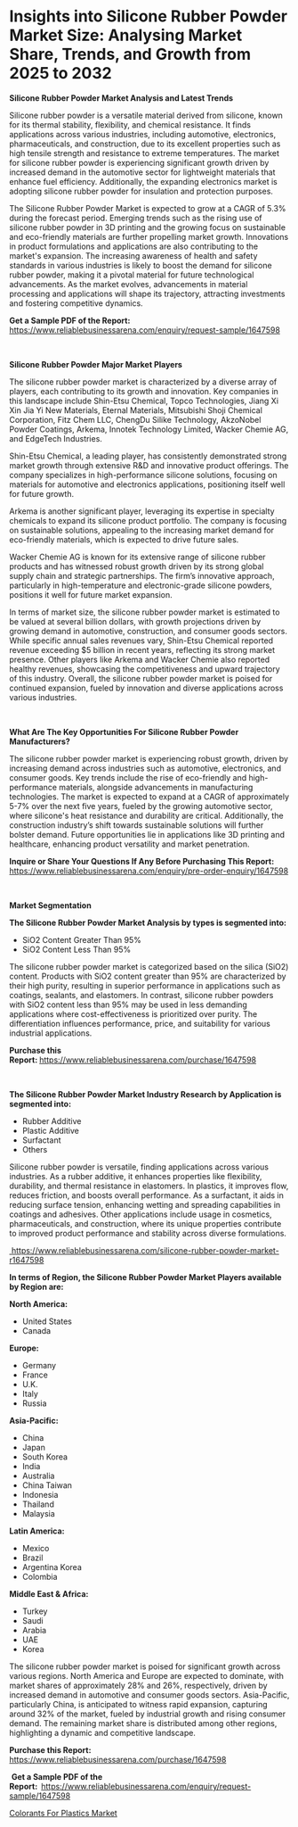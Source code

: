 <p><h1>Insights into Silicone Rubber Powder Market Size: Analysing Market Share, Trends, and Growth from 2025 to 2032</h1></p><p><strong>Silicone Rubber Powder Market Analysis and Latest Trends</strong></p>
<p><p>Silicone rubber powder is a versatile material derived from silicone, known for its thermal stability, flexibility, and chemical resistance. It finds applications across various industries, including automotive, electronics, pharmaceuticals, and construction, due to its excellent properties such as high tensile strength and resistance to extreme temperatures. The market for silicone rubber powder is experiencing significant growth driven by increased demand in the automotive sector for lightweight materials that enhance fuel efficiency. Additionally, the expanding electronics market is adopting silicone rubber powder for insulation and protection purposes.</p><p>The Silicone Rubber Powder Market is expected to grow at a CAGR of 5.3% during the forecast period. Emerging trends such as the rising use of silicone rubber powder in 3D printing and the growing focus on sustainable and eco-friendly materials are further propelling market growth. Innovations in product formulations and applications are also contributing to the market's expansion. The increasing awareness of health and safety standards in various industries is likely to boost the demand for silicone rubber powder, making it a pivotal material for future technological advancements. As the market evolves, advancements in material processing and applications will shape its trajectory, attracting investments and fostering competitive dynamics.</p></p>
<p><strong>Get a Sample PDF of the Report:&nbsp;</strong> <a href="https://www.reliablebusinessarena.com/enquiry/request-sample/1647598?utm_campaign=2185&utm_medium=2&utm_source=Github&utm_content=ia&utm_term=02042025&utm_id=silicone-rubber-powder">https://www.reliablebusinessarena.com/enquiry/request-sample/1647598</a></p>
<p>&nbsp;</p>
<p><strong>Silicone Rubber Powder Major Market Players</strong></p>
<p><p>The silicone rubber powder market is characterized by a diverse array of players, each contributing to its growth and innovation. Key companies in this landscape include Shin-Etsu Chemical, Topco Technologies, Jiang Xi Xin Jia Yi New Materials, Eternal Materials, Mitsubishi Shoji Chemical Corporation, Fitz Chem LLC, ChengDu Silike Technology, AkzoNobel Powder Coatings, Arkema, Innotek Technology Limited, Wacker Chemie AG, and EdgeTech Industries.</p><p>Shin-Etsu Chemical, a leading player, has consistently demonstrated strong market growth through extensive R&D and innovative product offerings. The company specializes in high-performance silicone solutions, focusing on materials for automotive and electronics applications, positioning itself well for future growth.</p><p>Arkema is another significant player, leveraging its expertise in specialty chemicals to expand its silicone product portfolio. The company is focusing on sustainable solutions, appealing to the increasing market demand for eco-friendly materials, which is expected to drive future sales.</p><p>Wacker Chemie AG is known for its extensive range of silicone rubber products and has witnessed robust growth driven by its strong global supply chain and strategic partnerships. The firm’s innovative approach, particularly in high-temperature and electronic-grade silicone powders, positions it well for future market expansion.</p><p>In terms of market size, the silicone rubber powder market is estimated to be valued at several billion dollars, with growth projections driven by growing demand in automotive, construction, and consumer goods sectors. While specific annual sales revenues vary, Shin-Etsu Chemical reported revenue exceeding $5 billion in recent years, reflecting its strong market presence. Other players like Arkema and Wacker Chemie also reported healthy revenues, showcasing the competitiveness and upward trajectory of this industry. Overall, the silicone rubber powder market is poised for continued expansion, fueled by innovation and diverse applications across various industries.</p></p>
<p>&nbsp;</p>
<p><strong>What Are The Key Opportunities For Silicone Rubber Powder Manufacturers?</strong></p>
<p><p>The silicone rubber powder market is experiencing robust growth, driven by increasing demand across industries such as automotive, electronics, and consumer goods. Key trends include the rise of eco-friendly and high-performance materials, alongside advancements in manufacturing technologies. The market is expected to expand at a CAGR of approximately 5-7% over the next five years, fueled by the growing automotive sector, where silicone's heat resistance and durability are critical. Additionally, the construction industry’s shift towards sustainable solutions will further bolster demand. Future opportunities lie in applications like 3D printing and healthcare, enhancing product versatility and market penetration. </p></p>
<p><strong>Inquire or Share Your Questions If Any Before Purchasing This Report:</strong> <a href="https://www.reliablebusinessarena.com/enquiry/pre-order-enquiry/1647598?utm_campaign=2185&utm_medium=2&utm_source=Github&utm_content=ia&utm_term=02042025&utm_id=silicone-rubber-powder">https://www.reliablebusinessarena.com/enquiry/pre-order-enquiry/1647598</a></p>
<p>&nbsp;</p>
<p><strong>Market Segmentation</strong></p>
<p><strong>The Silicone Rubber Powder Market Analysis by types is segmented into:</strong></p>
<p><ul><li>SiO2 Content Greater Than 95%</li><li>SiO2 Content Less Than 95%</li></ul></p>
<p><p>The silicone rubber powder market is categorized based on the silica (SiO2) content. Products with SiO2 content greater than 95% are characterized by their high purity, resulting in superior performance in applications such as coatings, sealants, and elastomers. In contrast, silicone rubber powders with SiO2 content less than 95% may be used in less demanding applications where cost-effectiveness is prioritized over purity. The differentiation influences performance, price, and suitability for various industrial applications.</p></p>
<p><strong>Purchase this Report:&nbsp;</strong><a href="https://www.reliablebusinessarena.com/purchase/1647598?utm_campaign=2185&utm_medium=2&utm_source=Github&utm_content=ia&utm_term=02042025&utm_id=silicone-rubber-powder">https://www.reliablebusinessarena.com/purchase/1647598</a></p>
<p>&nbsp;</p>
<p><strong>The Silicone Rubber Powder Market Industry Research by Application is segmented into:</strong></p>
<p><ul><li>Rubber Additive</li><li>Plastic Additive</li><li>Surfactant</li><li>Others</li></ul></p>
<p><p>Silicone rubber powder is versatile, finding applications across various industries. As a rubber additive, it enhances properties like flexibility, durability, and thermal resistance in elastomers. In plastics, it improves flow, reduces friction, and boosts overall performance. As a surfactant, it aids in reducing surface tension, enhancing wetting and spreading capabilities in coatings and adhesives. Other applications include usage in cosmetics, pharmaceuticals, and construction, where its unique properties contribute to improved product performance and stability across diverse formulations.</p></p>
<p><a href="https://www.reliablebusinessarena.com/silicone-rubber-powder-market-r1647598?utm_campaign=2185&utm_medium=2&utm_source=Github&utm_content=ia&utm_term=02042025&utm_id=silicone-rubber-powder">&nbsp;https://www.reliablebusinessarena.com/silicone-rubber-powder-market-r1647598</a></p>
<p><strong>In terms of Region, the Silicone Rubber Powder Market Players available by Region are:</strong></p>
<p>
    <p> <strong> North America: </strong>
        <ul>
            <li>United States</li>
            <li>Canada</li>
        </ul>
        </p> 
    <p> <strong> Europe: </strong>
        <ul>
            <li>Germany</li>
            <li>France</li>
            <li>U.K.</li>
            <li>Italy</li>
            <li>Russia</li>
        </ul>
        </p> 
    <p> <strong> Asia-Pacific: </strong>
        <ul>
            <li>China</li>
            <li>Japan</li>
            <li>South Korea</li>
            <li>India</li>
            <li>Australia</li>
            <li>China Taiwan</li>
            <li>Indonesia</li>
            <li>Thailand</li>
            <li>Malaysia</li>
        </ul>
        </p> 
    <p> <strong> Latin America: </strong>
        <ul>
            <li>Mexico</li>
            <li>Brazil</li>
            <li>Argentina Korea</li>
            <li>Colombia</li>
        </ul>
        </p> 
    <p> <strong> Middle East & Africa: </strong>
        <ul>
            <li>Turkey</li>
            <li>Saudi</li>
            <li>Arabia</li>
            <li>UAE</li>
            <li>Korea</li>
        </ul>
    </p>
    </p>
<p><p>The silicone rubber powder market is poised for significant growth across various regions. North America and Europe are expected to dominate, with market shares of approximately 28% and 26%, respectively, driven by increased demand in automotive and consumer goods sectors. Asia-Pacific, particularly China, is anticipated to witness rapid expansion, capturing around 32% of the market, fueled by industrial growth and rising consumer demand. The remaining market share is distributed among other regions, highlighting a dynamic and competitive landscape.</p></p>
<p><strong>Purchase this Report: </strong><a href="https://www.reliablebusinessarena.com/purchase/1647598?utm_campaign=2185&utm_medium=2&utm_source=Github&utm_content=ia&utm_term=02042025&utm_id=silicone-rubber-powder">https://www.reliablebusinessarena.com/purchase/1647598</a></p>
<p>&nbsp;<strong>Get a Sample PDF of the Report:&nbsp;&nbsp;</strong><a href="https://www.reliablebusinessarena.com/enquiry/request-sample/1647598?utm_campaign=2185&utm_medium=2&utm_source=Github&utm_content=ia&utm_term=02042025&utm_id=silicone-rubber-powder">https://www.reliablebusinessarena.com/enquiry/request-sample/1647598</a></p>
<p><strong></strong></p>
<p><p><a href="https://github.com/luckyshygirl/Market-Research-Report-List-7/blob/main/colorants-for-plastics-market.md?utm_campaign=2185&utm_medium=2&utm_source=Github&utm_content=ia&utm_term=02042025&utm_id=silicone-rubber-powder">Colorants For Plastics Market</a></p></p>